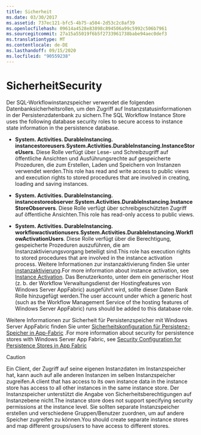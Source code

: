 ```yaml
---
title: Sicherheit
ms.date: 03/30/2017
ms.assetid: 737ec121-bfc5-4b75-a504-2d53c2c8af39
ms.openlocfilehash: 09614a4528e83898c894506a99c5992c506b7961
ms.sourcegitcommit: 27a15a55019f6b5f2733961738babe94aec0def3
ms.translationtype: MT
ms.contentlocale: de-DE
ms.lasthandoff: 09/15/2020
ms.locfileid: "90559238"
---
```

# <a name="security"></a><span data-ttu-id="0e8f6-102">Sicherheit</span><span class="sxs-lookup"><span data-stu-id="0e8f6-102">Security</span></span>
<span data-ttu-id="0e8f6-103">Der SQL-Workflowinstanzspeicher verwendet die folgenden Datenbanksicherheitsrollen, um den Zugriff auf Instanzstatusinformationen in der Persistenzdatenbank zu sichern.</span><span class="sxs-lookup"><span data-stu-id="0e8f6-103">The SQL Workflow Instance Store uses the following database security roles to secure access to instance state information in the persistence database.</span></span>  
  
- <span data-ttu-id="0e8f6-104">**System. Activities. DurableInstancing. instancestoreusers**.</span><span class="sxs-lookup"><span data-stu-id="0e8f6-104">**System.Activities.DurableInstancing.InstanceStoreUsers**.</span></span> <span data-ttu-id="0e8f6-105">Diese Rolle verfügt über Lese- und Schreibzugriff auf öffentliche Ansichten und Ausführungsrechte auf gespeicherte Prozeduren, die zum Erstellen, Laden und Speichern von Instanzen verwendet werden.</span><span class="sxs-lookup"><span data-stu-id="0e8f6-105">This role has read and write access to public views and execution rights to stored procedures that are involved in creating, loading and saving instances.</span></span>  
  
- <span data-ttu-id="0e8f6-106">**System. Activities. DurableInstancing. instancestoreobserver**.</span><span class="sxs-lookup"><span data-stu-id="0e8f6-106">**System.Activities.DurableInstancing.InstanceStoreObservers**.</span></span> <span data-ttu-id="0e8f6-107">Diese Rolle verfügt über schreibgeschützten Zugriff auf öffentliche Ansichten.</span><span class="sxs-lookup"><span data-stu-id="0e8f6-107">This role has read-only access to public views.</span></span>  
  
- <span data-ttu-id="0e8f6-108">**System. Activities. DurableInstancing. workflowactivationusers**.</span><span class="sxs-lookup"><span data-stu-id="0e8f6-108">**System.Activities.DurableInstancing.WorkflowActivationUsers**.</span></span> <span data-ttu-id="0e8f6-109">Diese Rolle verfügt über die Berechtigung, gespeicherte Prozeduren auszuführen, die am Instanzaktivierungsvorgang beteiligt sind.</span><span class="sxs-lookup"><span data-stu-id="0e8f6-109">This role has execution rights to stored procedures that are involved in the instance activation process.</span></span> <span data-ttu-id="0e8f6-110">Weitere Informationen zur instanzaktivierung finden Sie unter [instanzaktivierung](instance-activation.md).</span><span class="sxs-lookup"><span data-stu-id="0e8f6-110">For more information about instance activation, see [Instance Activation](instance-activation.md).</span></span> <span data-ttu-id="0e8f6-111">Das Benutzerkonto, unter dem ein generischer Host (z. b. der Workflow Verwaltungsdienst der Hostingfeatures von Windows Server AppFabric) ausgeführt wird, sollte dieser Daten Bank Rolle hinzugefügt werden.</span><span class="sxs-lookup"><span data-stu-id="0e8f6-111">The user account under which a generic host (such as the Workflow Management Service of the hosting features of Windows Server AppFabric) runs should be added to this database role.</span></span>  
  
 <span data-ttu-id="0e8f6-112">Weitere Informationen zur Sicherheit für Persistenzspeicher mit Windows Server AppFabric finden Sie unter [Sicherheitskonfiguration für Persistenz-Speicher in App-Fabric](/previous-versions/appfabric/ff431727(v=azure.10)) .</span><span class="sxs-lookup"><span data-stu-id="0e8f6-112">For more information about security for persistence stores with Windows Server App Fabric, see [Security Configuration for Persistence Stores in App Fabric](/previous-versions/appfabric/ff431727(v=azure.10))</span></span>  
  
> [!CAUTION]
> <span data-ttu-id="0e8f6-113">Ein Client, der Zugriff auf seine eigenen Instanzdaten im Instanzspeicher hat, kann auch auf alle anderen Instanzen im selben Instanzspeicher zugreifen.</span><span class="sxs-lookup"><span data-stu-id="0e8f6-113">A client that has access to its own instance data in the instance store has access to all other instances in the same instance store.</span></span> <span data-ttu-id="0e8f6-114">Der Instanzspeicher unterstützt die Angabe von Sicherheitsberechtigungen auf Instanzebene nicht.</span><span class="sxs-lookup"><span data-stu-id="0e8f6-114">The instance store does not support specifying security permissions at the instance level.</span></span> <span data-ttu-id="0e8f6-115">Sie sollten separate Instanzspeicher erstellen und verschiedene Gruppen/Benutzer zuordnen, um auf andere Speicher zugreifen zu können.</span><span class="sxs-lookup"><span data-stu-id="0e8f6-115">You should create separate instance stores and map different groups/users to have access to different stores.</span></span>
